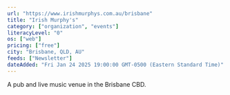 ```yaml
---
url: "https://www.irishmurphys.com.au/brisbane"
title: "Irish Murphy's"
category: ["organization", "events"]
literacyLevel: "0"
os: ["web"]
pricing: ["free"]
city: "Brisbane, QLD, AU"
feeds: ["Newsletter"]
dateAdded: "Fri Jan 24 2025 19:00:00 GMT-0500 (Eastern Standard Time)"
---
```


A pub and live music venue in the Brisbane CBD.
